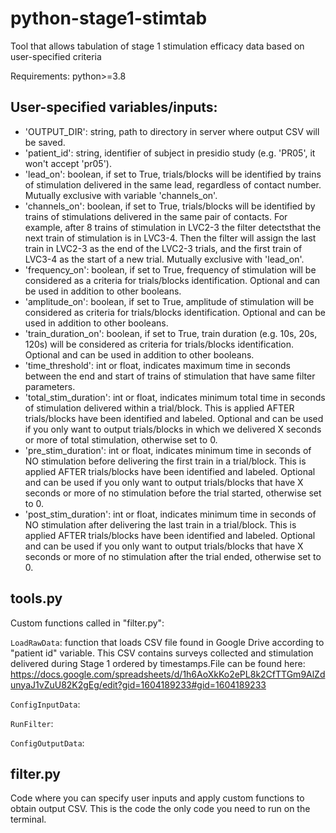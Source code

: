# python-stage1-stimtab
Tool that allows tabulation of stage 1 stimulation efficacy data based on user-specified criteria

Requirements: python>=3.8

## User-specified variables/inputs:

* 'OUTPUT_DIR': string, path to directory in server where output CSV will be saved.
* 'patient_id': string, identifier of subject in presidio study (e.g. 'PR05', it won't accept 'pr05').
* 'lead_on': boolean, if set to True, trials/blocks will be identified by trains of stimulation delivered in the same lead, regardless of contact number. Mutually exclusive with variable 'channels_on'.
* 'channels_on': boolean, if set to True, trials/blocks will be identified by trains of stimulations delivered in the same pair of contacts. For example, after 8 trains of stimulation in LVC2-3 the filter detectsthat the next train of stimulation is in LVC3-4. Then the filter will assign the last train in LVC2-3 as the end of the LVC2-3 trials, and the first train of LVC3-4 as the start of a new trial. Mutually exclusive with 'lead_on'.
* 'frequency_on': boolean, if set to True, frequency of stimulation will be considered as a criteria for trials/blocks identification. Optional and can be used in addition to other booleans. 
* 'amplitude_on': boolean, if set to True, amplitude of stimulation will be considered as criteria for trials/blocks identification. Optional and can be used in addition to other booleans.
* 'train_duration_on': boolean, if set to True, train duration (e.g. 10s, 20s, 120s) will be considered as criteria for trials/blocks identification. Optional and can be used in addition to other booleans. 
* 'time_threshold': int or float, indicates maximum time in seconds between the end and start of trains of stimulation that have same filter parameters. 
* 'total_stim_duration': int or float, indicates minimum total time in seconds of stimulation delivered within a trial/block. This is applied AFTER trials/blocks have been identified and labeled. Optional and can be used if you only want to output trials/blocks in which we delivered X seconds or more of total stimulation, otherwise set to 0.
* 'pre_stim_duration': int or float, indicates minimum time in seconds of NO stimulation before delivering the first train in a trial/block. This is applied AFTER trials/blocks have been identified and labeled. Optional and can be used if you only want to output trials/blocks that have X seconds or more of no stimulation before the trial started, otherwise set to 0.  
* 'post_stim_duration': int or float, indicates minimum time in seconds of NO stimulation after delivering the last train in a trial/block. This is applied AFTER trials/blocks have been identified and labeled. Optional and can be used if you only want to output trials/blocks that have X seconds or more of no stimulation after the trial ended, otherwise set to 0.

     
## tools.py
Custom functions called in "filter.py":

`LoadRawData`: function that loads CSV file found in Google Drive according to "patient id" variable. This CSV contains surveys collected and stimulation delivered during Stage 1 ordered by timestamps.File can be found here: https://docs.google.com/spreadsheets/d/1h6AoXkKo2ePL8k2CfTTGm9AlZdunyaJ1vZuU82K2gEg/edit?gid=1604189233#gid=1604189233 

`ConfigInputData`:

`RunFilter`:

`ConfigOutputData`:

## filter.py
Code where you can specify user inputs and apply custom functions to obtain output CSV. This is the code the only code you need to run on the terminal.  
